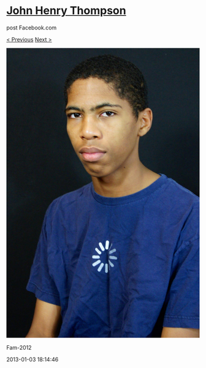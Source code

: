 # [John Henry Thompson](../README.md)
post Facebook.com

[< Previous](2013-01-03-6.md) [Next >](2013-01-03-8.md)

[![](../media/2013-01-03/Fam-2018.jpg)](../README.md)

Fam-2012

2013-01-03 18:14:46